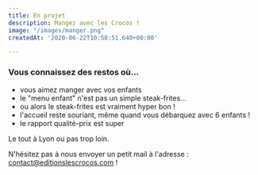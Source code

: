 ```yaml
---
title: En projet
description: Mangez avec les Crocos !
image: "/images/manger.png"
createdAt: '2020-06-22T10:58:51.640+00:00'

---
```

### Vous connaissez des restos où…

* vous aimez manger avec vos enfants
* le "menu enfant" n'est pas un simple steak-frites…
* ou alors le steak-frites est vraiment hyper bon !
* l'accueil reste souriant, même quand vous débarquez avec 6 enfants !
* le rapport qualité-prix est super

Le tout à Lyon ou pas trop loin. 

N'hésitez pas à nous envoyer un petit mail à l'adresse : contact@editionslescrocos.com !